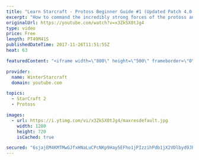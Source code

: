 ```yaml
---
title: "Learn Starcraft - Protoss Beginner Guide #1 (Updated Patch 4.0 FREE TO PLAY)"
excerpt: "How to command the incredibly strong forces of the protoss and cover weaknesses against the other inferior races. Updated for patch 4.0! This guide is not intended for COMPLETELY new players, but those who have played several games/campaign missions and grasp the very basics."
originalUrl: https://youtube.com/watch?v=x3ZkSX0tJg4
type: video
price: Free
length: PT49M41S
publishedDateTime: 2017-11-26T11:51:55Z
heat: 63

featuredContent: "<iframe width=\"800\" height=\"500\" frameborder=\"0\" src=\"https://www.youtube.com/embed/x3ZkSX0tJg4\" allow=\"accelerometer; autoplay; encrypted-media; gyroscope; picture-in-picture\" allowfullscreen></iframe>"

provider:
  name: WinterStarcraft
  domain: youtube.com

topics:
  - StarCraft 2
  - Protoss

images:
  - url: https://i.ytimg.com/vi/x3ZkSX0tJg4/maxresdefault.jpg
    width: 1280
    height: 720
    isCached: true

secured: "6sjajEM4KMTMwGJfxHNaLuCPcNKp9Hay5EFho1jPIzzihPdb1jX2VDlbyd9JhJvu5S8Eyp8+mxjqFtI0XrsLZYGJUAu0Ipf3rDIcBr7a11FSlBr08nuNyFalFjHfuURx6nnkihQxyerVkFLVv97QMdu3Z4qMgzm7wa0SG9thqnSRmz6ydYm8BnSKwxcd6i/LTlkxRlBz+bRErqqzP8rvjCGJoNtmPwpoK9IYEszIvCo1Am8XoZR3v6XxwMlTgJN/fz8LBGH3QVeBJIkGstI+kUYAge/j/CeNTei2RIUsIwIZCQuOYnOwij8zcf9nIhh1NzGfULMOabmtF0NJgX0Sp2YExJDe6fHixL1tLPzTmx5MKeOaMG62n+rKeHGGls96tquSLC6Oe7grD/LhNvAcViKF5h430U29r+5JHfcYP3UmyM8wbTdGbJKi0zV7B0Bg;0/22kp9i0ATA5qbRwgiamA=="
---
```


